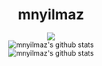 <div align="center">
<h1>mnyilmaz</h1>
  
![](https://github.com/Calalari/Calalari/blob/main/butterfly.gif)
<br/>
![mnyilmaz's github stats](https://github-readme-stats.vercel.app/api?username=mnyilmaz&show_icons=true&title_color=635985&icon_color=F0F0F0&text_color=B2B2B2&bg_color=00000000&border_color=373737&show_icons=true&layout=compact") 
<br/>
![mnyilmaz's github stats](https://github-readme-stats.vercel.app/api/top-langs/?username=mnyilmaz&title_color=635985&icon_color=F0F0F0&text_color=B2B2B2&bg_color=00000000&border_color=373737&layout=compact)

</div> 
